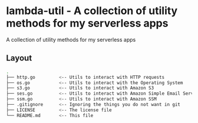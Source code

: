 # lambda-util - A collection of utility methods for my serverless apps

A collection of utility methods for my serverless apps

## Layout
```bash
.                                   
├── http.go         <-- Utils to interact with HTTP requests
├── os.go           <-- Utils to interact with the Operating System
├── s3.go           <-- Utils to interact with Amazon S3
├── ses.go          <-- Utils to interact with Amazon Simple Email Service
├── ssm.go          <-- Utils to interact with Amazon SSM
├── .gitignore      <-- Ignoring the things you do not want in git
├── LICENSE         <-- The license file
└── README.md       <-- This file
```
